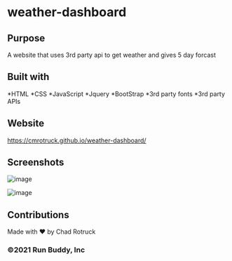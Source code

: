 # weather-dashboard

## Purpose 
A website that uses 3rd party api to get weather and gives 5 day forcast

## Built with
*HTML
*CSS
*JavaScript
*Jquery
*BootStrap
*3rd party fonts
*3rd party APIs

## Website
https://cmrotruck.github.io/weather-dashboard/

## Screenshots
![image](https://user-images.githubusercontent.com/65087262/145610130-aab23b8f-c600-4209-815c-f41ef7457b92.png)

![image](https://user-images.githubusercontent.com/65087262/145609940-92eba6ab-62e8-4db1-825d-a882f81fd8b0.png)


## Contributions
Made with ❤️ by Chad Rotruck

### ©️2021 Run Buddy, Inc 
